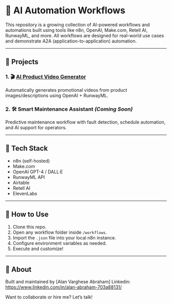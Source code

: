 # 🤖 AI Automation Workflows

This repository is a growing collection of AI-powered workflows and automations built using tools like n8n, OpenAI, Make.com, Retell AI, RunwayML, and more. All workflows are designed for real-world use cases and demonstrate A2A (application-to-application) automation.

---

## 📂 Projects

### 1. 🎬 [AI Product Video Generator](workflows/product-video-generator_n8n)
Automatically generates promotional videos from product images/descriptions using OpenAI + RunwayML.

### 2. 🛠 Smart Maintenance Assistant *(Coming Soon)*
Predictive maintenance workflow with fault detection, schedule automation, and AI support for operators.

---

## 🚀 Tech Stack

- n8n (self-hosted)
- Make.com
- OpenAI GPT-4 / DALL·E
- RunwayML API
- Airtable
- Retell AI
- ElevenLabs

---

## 🧪 How to Use

1. Clone this repo.
2. Open any workflow folder inside `/workflows`.
3. Import the `.json` file into your local n8n instance.
4. Configure environment variables as needed.
5. Execute and customize!

---

## 🙌 About

Built and maintained by [Alan Varghese Abraham]
Linkedin: https://www.linkedin.com/in/alan-abraham-703a88131/


Want to collaborate or hire me? Let’s talk!
